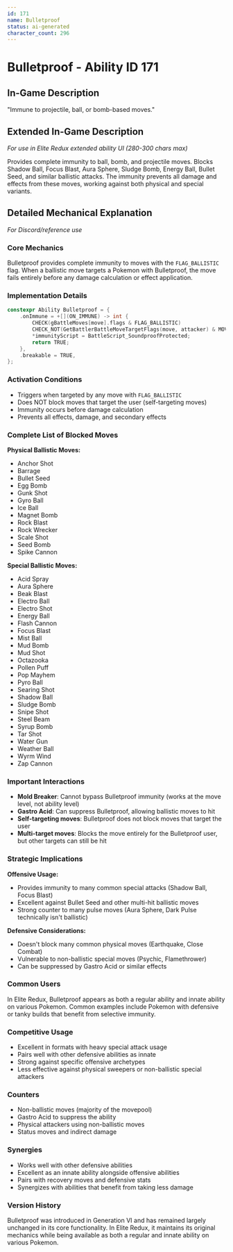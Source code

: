 ```yaml
---
id: 171
name: Bulletproof
status: ai-generated
character_count: 296
---
```


# Bulletproof - Ability ID 171

## In-Game Description
"Immune to projectile, ball, or bomb-based moves."

## Extended In-Game Description
*For use in Elite Redux extended ability UI (280-300 chars max)*

Provides complete immunity to ball, bomb, and projectile moves. Blocks Shadow Ball, Focus Blast, Aura Sphere, Sludge Bomb, Energy Ball, Bullet Seed, and similar ballistic attacks. The immunity prevents all damage and effects from these moves, working against both physical and special variants.

## Detailed Mechanical Explanation
*For Discord/reference use*

### Core Mechanics
Bulletproof provides complete immunity to moves with the `FLAG_BALLISTIC` flag. When a ballistic move targets a Pokemon with Bulletproof, the move fails entirely before any damage calculation or effect application.

### Implementation Details
```cpp
constexpr Ability Bulletproof = {
    .onImmune = +[](ON_IMMUNE) -> int {
        CHECK(gBattleMoves[move].flags & FLAG_BALLISTIC)
        CHECK_NOT(GetBattlerBattleMoveTargetFlags(move, attacker) & MOVE_TARGET_USER)
        *immunityScript = BattleScript_SoundproofProtected;
        return TRUE;
    },
    .breakable = TRUE,
};
```

### Activation Conditions
- Triggers when targeted by any move with `FLAG_BALLISTIC`
- Does NOT block moves that target the user (self-targeting moves)
- Immunity occurs before damage calculation
- Prevents all effects, damage, and secondary effects

### Complete List of Blocked Moves
**Physical Ballistic Moves:**
- Anchor Shot
- Barrage
- Bullet Seed
- Egg Bomb
- Gunk Shot
- Gyro Ball
- Ice Ball
- Magnet Bomb
- Rock Blast
- Rock Wrecker
- Scale Shot
- Seed Bomb
- Spike Cannon

**Special Ballistic Moves:**
- Acid Spray
- Aura Sphere
- Beak Blast
- Electro Ball
- Electro Shot
- Energy Ball
- Flash Cannon
- Focus Blast
- Mist Ball
- Mud Bomb
- Mud Shot
- Octazooka
- Pollen Puff
- Pop Mayhem
- Pyro Ball
- Searing Shot
- Shadow Ball
- Sludge Bomb
- Snipe Shot
- Steel Beam
- Syrup Bomb
- Tar Shot
- Water Gun
- Weather Ball
- Wyrm Wind
- Zap Cannon

### Important Interactions
- **Mold Breaker**: Cannot bypass Bulletproof immunity (works at the move level, not ability level)
- **Gastro Acid**: Can suppress Bulletproof, allowing ballistic moves to hit
- **Self-targeting moves**: Bulletproof does not block moves that target the user
- **Multi-target moves**: Blocks the move entirely for the Bulletproof user, but other targets can still be hit

### Strategic Implications
**Offensive Usage:**
- Provides immunity to many common special attacks (Shadow Ball, Focus Blast)
- Excellent against Bullet Seed and other multi-hit ballistic moves
- Strong counter to many pulse moves (Aura Sphere, Dark Pulse technically isn't ballistic)

**Defensive Considerations:**
- Doesn't block many common physical moves (Earthquake, Close Combat)
- Vulnerable to non-ballistic special moves (Psychic, Flamethrower)
- Can be suppressed by Gastro Acid or similar effects

### Common Users
In Elite Redux, Bulletproof appears as both a regular ability and innate ability on various Pokemon. Common examples include Pokemon with defensive or tanky builds that benefit from selective immunity.

### Competitive Usage
- Excellent in formats with heavy special attack usage
- Pairs well with other defensive abilities as innate
- Strong against specific offensive archetypes
- Less effective against physical sweepers or non-ballistic special attackers

### Counters
- Non-ballistic moves (majority of the movepool)
- Gastro Acid to suppress the ability
- Physical attackers using non-ballistic moves
- Status moves and indirect damage

### Synergies
- Works well with other defensive abilities
- Excellent as an innate ability alongside offensive abilities
- Pairs with recovery moves and defensive stats
- Synergizes with abilities that benefit from taking less damage

### Version History
Bulletproof was introduced in Generation VI and has remained largely unchanged in its core functionality. In Elite Redux, it maintains its original mechanics while being available as both a regular and innate ability on various Pokemon.